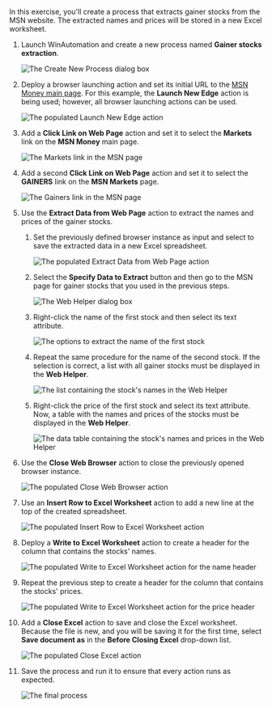 In this exercise, you'll create a process that extracts gainer stocks from the MSN website. The extracted names and prices will be stored in a new Excel worksheet. 

1. Launch WinAutomation and create a new process named **Gainer stocks extraction**.

    ![The Create New Process dialog box](..\media\create-new-processes.png)  

1. Deploy a browser launching action and set its initial URL to the [MSN Money main page](https://www.msn.com/money). For this example, the **Launch New Edge** action is being used; however, all browser launching actions can be used. 

    ![The populated Launch New Edge action](..\media\launch-new-edge-actions-url.png)

1. Add a **Click Link on Web Page** action and set it to select the **Markets** link on the **MSN Money** main page.

    ![The Markets link in the MSN page](..\media\market-link.png)

1. Add a second **Click Link on Web Page** action and set it to select the **GAINERS** link on the **MSN Markets** page.

    ![The Gainers link in the MSN page](..\media\gain-link.png)

1. Use the **Extract Data from Web Page** action to extract the names and prices of the gainer stocks. 

    1. Set the previously defined browser instance as input and select to save the extracted data in a new Excel spreadsheet.

        ![The populated Extract Data from Web Page action](..\media\extract-data-web-page-configuration.png)

    1. Select the **Specify Data to Extract** button and then go to the MSN page for gainer stocks that you used in the previous steps.

        ![The Web Helper dialog box](..\media\web-helpers-url.png)

    1. Right-click the name of the first stock and then select its text attribute.

        ![The options to extract the name of the first stock](..\media\extract-first.png)

    1. Repeat the same procedure for the name of the second stock. If the selection is correct, a list with all gainer stocks must be displayed in the **Web Helper**.

        ![The list containing the stock's names in the Web Helper](..\media\extract-name.png)

    1. Right-click the price of the first stock and select its text attribute. Now, a table with the names and prices of the stocks must be displayed in the **Web Helper**.

        ![The data table containing the stock's names and prices in the Web Helper](..\media\extract-price.png)

1. Use the **Close Web Browser** action to close the previously opened browser instance.

    ![The populated Close Web Browser action](..\media\close-web-browser-page.png)

1. Use an **Insert Row to Excel Worksheet** action to add a new line at the top of the created spreadsheet.

    ![The populated Insert Row to Excel Worksheet action](..\media\insert-row-excel-worksheet.png)

1. Deploy a **Write to Excel Worksheet** action to create a header for the column that contains the stocks' names. 

    ![The populated Write to Excel Worksheet action for the name header](..\media\write-excel-worksheet-name.png)

1. Repeat the previous step to create a header for the column that contains the stocks' prices. 

    ![The populated Write to Excel Worksheet action for the price header](..\media\write-excel-worksheet-price.png)

1. Add a **Close Excel** action to save and close the Excel worksheet. Because the file is new, and you will be saving it for the first time, select **Save document as** in the **Before Closing Excel** drop-down list. 

    ![The populated Close Excel action](..\media\close-excel-page.png)

1. Save the process and run it to ensure that every action runs as expected. 

    ![The final process](..\media\final-processes.png)
